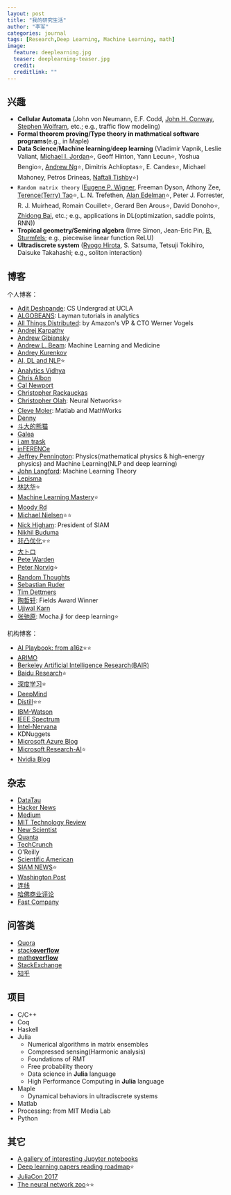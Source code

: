 ```yaml
---
layout: post
title: "我的研究生活"
author: "李军"
categories: journal
tags: [Research,Deep Learning, Machine Learning, math]
image:
  feature: deeplearning.jpg
  teaser: deeplearning-teaser.jpg
  credit:
  creditlink: ""
---
```


## 兴趣

* <b>Cellular Automata</b> (John von Neumann, E.F. Codd, <u>John H. Conway</u>, <u>Stephen Wolfram</u>, etc.; e.g., traffic flow modeling)
* <b>Formal theorem proving/Type theory in mathmatical software programs</b>(e.g., in Maple)
* <b>Data Science</b>/<b>Machine learning</b>/<b>deep learning</b> (Vladimir Vapnik, Leslie Valiant, <u>Michael I. Jordan</u>⭐️, Geoff Hinton, Yann Lecun⭐️, Yoshua Bengio⭐️, <u>Andrew Ng</u>⭐️, Dimitris Achlioptas⭐️, E. Candes⭐️, Michael Mahoney, Petros Drineas, <u>Naftali Tishby</u>⭐️)
* `Random matrix theory` (<u>Eugene P. Wigner</u>, Freeman Dyson, Athony Zee, <u>Terence(Terry) Tao</u>⭐️, L. N. Trefethen, <u>Alan Edelman</u>⭐️, Peter J. Forrester, R. J. Muirhead, Romain Couillet⭐️, Gerard Ben Arous⭐️, David Donoho⭐️, <u>Zhidong Bai</u>, etc.; e.g., applications in DL(optimization, saddle points, RNN))
* <b>Tropical geometry/Semiring algebra</b> (Imre Simon, Jean-Eric Pin, <u>B. Sturmfels</u>; e.g., piecewise linear function ReLU)
* <b>Ultradiscrete system</b> (<u>Ryogo Hirota</u>, S. Satsuma, Tetsuji Tokihiro, Daisuke Takahashi; e.g., soliton interaction)

## 博客

个人博客：

* [Adit Deshpande](https://adeshpande3.github.io): CS Undergrad at UCLA
* [ALGOBEANS](https://algobeans.com/all-posts/): Layman tutorials in analytics
* [All Things Distributed](http://www.allthingsdistributed.com): by Amazon's VP & CTO Werner Vogels
* [Andrej Karpathy](http://karpathy.github.io)
* [Andrew Gibiansky](http://andrew.gibiansky.com)
* [Andrew L. Beam](http://beamandrew.github.io/index.html): Machine Learning and Medicine
* [Andrey Kurenkov](http://www.andreykurenkov.com/writing/)
* [AI, DL and NLP](http://www.wildml.com)⭐️
* [Analytics Vidhya](https://www.analyticsvidhya.com/blog/)
* [Chris Albon](https://chrisalbon.com)
* [Cal Newport](http://calnewport.com)
* [Christopher Rackauckas](http://www.stochasticlifestyle.com)
* [Christopher Olah](http://colah.github.io): Neural Networks⭐️
* [Cleve Moler](https://blogs.mathworks.com/cleve/): Matlab and MathWorks
* [Denny](http://blog.dennybritz.com)
* [斗大的熊猫](http://blog.topspeedsnail.com)
* [Galea](https://galeascience.wordpress.com)
* [i am trask](http://iamtrask.github.io)
* [inFERENCe](http://www.inference.vc)
* [Jeffrey Pennington](https://nlp.stanford.edu/~jpennin/): Physics(mathematical physics & high-energy physics) and Machine Learning(NLP and deep learning)
* [John Langford](http://hunch.net): Machine Learning Theory
* [Lepisma](https://lepisma.github.io/archive/)
* [林达华](https://dahuasky.wordpress.com)⭐️
* [Machine Learning Mastery](https://machinelearningmastery.com/blog/)⭐️
* [Moody Rd](http://blog.mrtz.org)
* [Michael Nielsen](http://michaelnielsen.org)⭐️⭐️
* [Nick Higham](https://nickhigham.wordpress.com): President of SIAM
* [Nikhil Buduma](http://nikhilbuduma.com)
* [非凸优化](http://www.offconvex.org)⭐️⭐️
* [大トロ](http://blog.otoro.net)
* [Pete Warden](https://petewarden.com)
* [Peter Norvig](http://norvig.com)⭐️
* [Random Thoughts](http://rt.dgyblog.com/ref/ref-learning-deep-learning.html)
* [Sebastian Ruder](http://ruder.io/#open)
* [Tim Dettmers](http://timdettmers.com)
* [陶哲轩](https://terrytao.wordpress.com): Fields Award Winner
* [Ujjwal Karn](https://ujjwalkarn.me/blog/)
* [张驰原](http://blog.pluskid.org/?page_id=683): Mocha.jl for deep learning⭐️

机构博客：

* [AI Playbook: from a16z](http://aiplaybook.a16z.com)⭐️⭐️
* [ARIMO](https://arimo.com/blog/)
* [Berkeley Artificial Intelligence Research(BAIR)](http://bair.berkeley.edu/blog/)
* [Baidu Research](research.baidu.com)⭐️
* [深度学习](http://deeplearning.net/reading-list/)⭐️
* [DeepMind](https://deepmind.com/blog/)
* [Distill](https://distill.pub)⭐️⭐️
* [IBM-Watson](https://developer.ibm.com/clouddataservices/blog/#)
* [IEEE Spectrum](https://spectrum.ieee.org)
* [Intel-Nervana](https://www.intelnervana.com/blog/)
* KDNuggets
* [Microsoft Azure Blog](https://azure.microsoft.com/en-us/blog/)
* [Microsoft Research-AI](https://blogs.microsoft.com/ai/)⭐️
* [Nvidia Blog](https://devblogs.nvidia.com/parallelforall/)

## 杂志

* [DataTau](http://www.datatau.com)
* [Hacker News](https://news.ycombinator.com)
* [Medium](https://medium.com)
* [MIT Technology Review](https://www.technologyreview.com)
* [New Scientist](https://www.newscientist.com)
* [Quanta](https://www.quantamagazine.org)
* [TechCrunch](https://techcrunch.com)
* O'Reilly
* [Scientific American](https://www.scientificamerican.com)
* [SIAM NEWS](https://sinews.siam.org)⭐️
* [Washington Post](https://www.washingtonpost.com)
* [连线](https://www.wired.com/category/magazine/)
* [哈佛商业评论](https://hbr.org)
* [Fast Company](https://www.fastcompany.com)

## 问答类

* [Quora](https://www.quora.com)
* [stack**overflow**](https://stackoverflow.com)
* [math**overflow**](https://mathoverflow.net)
* [StackExchange](https://stackexchange.com)
* [知乎](https://www.zhihu.com)

## 项目

* C/C++
* Coq
* Haskell
* Julia
  * Numerical algorithms in matrix ensembles
  * Compressed sensing(Harmonic analysis)
  * Foundations of RMT
  * Free probability theory
  * Data science in **Julia** language
  * High Performance Computing in **Julia** language
* Maple
  * Dynamical behaviors in ultradiscrete systems
* Matlab
* Processing: from MIT Media Lab
* Python


## 其它

* [A gallery of interesting Jupyter notebooks](https://github.com/jupyter/jupyter/wiki/A-gallery-of-interesting-Jupyter-Notebooks)
* [Deep learning papers reading roadmap](https://github.com/songrotek/Deep-Learning-Papers-Reading-Roadmap)⭐️
* [JuliaCon 2017](http://juliacon.org/2017/talks#workshop-2)
* [The neural network zoo](http://www.asimovinstitute.org/neural-network-zoo/)⭐️⭐️

